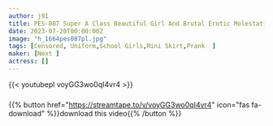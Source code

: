 ```yaml
---
author: j91
title: PES-087 Super A Class Beautiful Girl And Brutal Erotic Molestation PLAY! Bocchi Mesugaki X Young Mako Including Buty! 2 Disc Set
date: 2023-07-20T00:00:00Z
image: "h_1664pes087pl.jpg"
tags: [Censored, Uniform,School Girls,Mini Skirt,Prank	]
maker: [Next ]
actress: []
---
```



{{< youtubepl voyGG3wo0qI4vr4 >}}
###

{{% button href="https://streamtape.to/v/voyGG3wo0qI4vr4" icon="fas fa-download" %}}download this video{{% /button %}}
